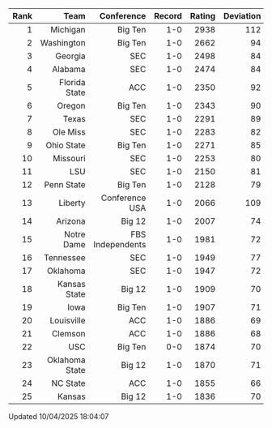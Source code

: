 | Rank  | Team                 | Conference           | Record   | Rating | Deviation |
| ---:  | ---:                 | ---:                 | ---:     | ---:   | ---:      |
| 1     | Michigan             | Big Ten              | 1-0      | 2938   | 112       |
| 2     | Washington           | Big Ten              | 1-0      | 2662   | 94        |
| 3     | Georgia              | SEC                  | 1-0      | 2498   | 84        |
| 4     | Alabama              | SEC                  | 1-0      | 2474   | 84        |
| 5     | Florida State        | ACC                  | 1-0      | 2350   | 92        |
| 6     | Oregon               | Big Ten              | 1-0      | 2343   | 90        |
| 7     | Texas                | SEC                  | 1-0      | 2291   | 89        |
| 8     | Ole Miss             | SEC                  | 1-0      | 2283   | 82        |
| 9     | Ohio State           | Big Ten              | 1-0      | 2271   | 85        |
| 10    | Missouri             | SEC                  | 1-0      | 2253   | 80        |
| 11    | LSU                  | SEC                  | 1-0      | 2150   | 81        |
| 12    | Penn State           | Big Ten              | 1-0      | 2128   | 79        |
| 13    | Liberty              | Conference USA       | 1-0      | 2066   | 109       |
| 14    | Arizona              | Big 12               | 1-0      | 2007   | 74        |
| 15    | Notre Dame           | FBS Independents     | 1-0      | 1981   | 72        |
| 16    | Tennessee            | SEC                  | 1-0      | 1949   | 77        |
| 17    | Oklahoma             | SEC                  | 1-0      | 1947   | 72        |
| 18    | Kansas State         | Big 12               | 1-0      | 1909   | 70        |
| 19    | Iowa                 | Big Ten              | 1-0      | 1907   | 71        |
| 20    | Louisville           | ACC                  | 1-0      | 1886   | 69        |
| 21    | Clemson              | ACC                  | 1-0      | 1886   | 68        |
| 22    | USC                  | Big Ten              | 0-0      | 1874   | 70        |
| 23    | Oklahoma State       | Big 12               | 1-0      | 1870   | 71        |
| 24    | NC State             | ACC                  | 1-0      | 1855   | 66        |
| 25    | Kansas               | Big 12               | 1-0      | 1836   | 70        |

Updated 10/04/2025 18:04:07
